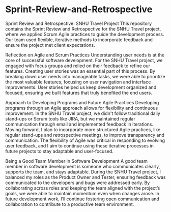 # Sprint-Review-and-Retrospective
Sprint Review and Retrospective: SNHU Travel Project
This repository contains the Sprint Review and Retrospective for the SNHU Travel project, where we applied Scrum Agile practices to guide the development process. Our team used flexible, iterative methods to incorporate feedback and ensure the project met client expectations.

Reflection on Agile and Scrum Practices
Understanding user needs is at the core of successful software development. For the SNHU Travel project, we engaged with focus groups and relied on their feedback to refine our features. Creating user stories was an essential part of this process. By breaking down user needs into manageable tasks, we were able to prioritize the most valuable features, focusing on user navigation and interface improvements. User stories helped us keep development organized and focused, ensuring we built features that truly benefited the end users.

Approach to Developing Programs and Future Agile Practices
Developing programs through an Agile approach allows for flexibility and continuous improvement. In the SNHU Travel project, we didn't follow traditional daily stand-ups or Scrum tools like JIRA, but we maintained regular communication through email and implemented feedback in iterations. Moving forward, I plan to incorporate more structured Agile practices, like regular stand-ups and retrospective meetings, to improve transparency and communication. The flexibility of Agile was critical in responding to evolving user feedback, and I aim to continue using these iterative processes in future projects to stay adaptable and user-focused.

Being a Good Team Member in Software Development
A good team member in software development is someone who communicates clearly, supports the team, and stays adaptable. During the SNHU Travel project, I balanced my roles as the Product Owner and Tester, ensuring feedback was communicated to the developers and bugs were addressed early. By collaborating across roles and keeping the team aligned with the project’s goals, we were able to maintain momentum even when changes arose. In future development work, I’ll continue fostering open communication and collaboration to contribute to a productive team environment.
